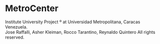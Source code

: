 # MetroCenter

Institute University Project º at Universidad Metropolitana, Caracas Venezuela.                  
Jose Raffalli, Asher Kleiman, Rocco Tarantino, Reynaldo Quintero All rights reserved. 
